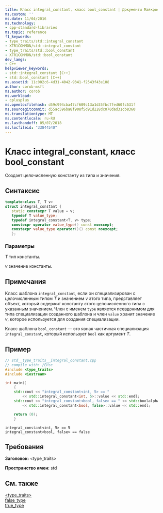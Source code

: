 ```yaml
---
title: Класс integral_constant, класс bool_constant | Документы Майкрософт
ms.custom: ''
ms.date: 11/04/2016
ms.technology:
- cpp-standard-libraries
ms.topic: reference
f1_keywords:
- type_traits/std::integral_constant
- XTR1COMMON/std::integral_constant
- type_traits/std::bool_constant
- XTR1COMMON/std::bool_constant
dev_langs:
- C++
helpviewer_keywords:
- std::integral_constant [C++]
- std::bool_constant [C++]
ms.assetid: 11c002c6-4d31-4042-9341-f2543f43e108
author: corob-msft
ms.author: corob
ms.workload:
- cplusplus
ms.openlocfilehash: d59c994cba47cf609c13a1d35fbc7fed60fc531f
ms.sourcegitcommit: d55ac596ba8f908f5d91d228dc070dad31cb8360
ms.translationtype: MT
ms.contentlocale: ru-RU
ms.lasthandoff: 05/07/2018
ms.locfileid: "33844540"
---
```

# <a name="integralconstant-class-boolconstant-class"></a>Класс integral_constant, класс bool_constant

Создает целочисленную константу из типа и значения.

## <a name="syntax"></a>Синтаксис

```cpp
template<class T, T v>
struct integral_constant {
   static constexpr T value = v;
   typedef T value_type;
   typedef integral_constant<T, v> type;
   constexpr operator value_type() const noexcept;
   constexpr value_type operator()() const noexcept;
   };
```

### <a name="parameters"></a>Параметры

*T* тип константы.

*v* значение константы.

## <a name="remarks"></a>Примечания

Класс шаблона `integral_constant`, если он специализирован с целочисленным типом *T* и значением *v* этого типа, представляет объект, который содержит константу этого целочисленного типа с указанным значением. Член с именем `type` является псевдонимом для типа специализации созданного шаблона и член `value` хранит значение *v*, которое используется для создания специализации.

Класс шаблона `bool_constant` — это явная частичная специализация `integral_constant`, который использует `bool` как аргумент *T*.

## <a name="example"></a>Пример

```cpp
// std__type_traits__integral_constant.cpp
// compile with: /EHsc
#include <type_traits>
#include <iostream>

int main()
    {
    std::cout << "integral_constant<int, 5> == "
        << std::integral_constant<int, 5>::value << std::endl;
    std::cout << "integral_constant<bool, false> == " << std::boolalpha
        << std::integral_constant<bool, false>::value << std::endl;

    return (0);
    }

```

```Output
integral_constant<int, 5> == 5
integral_constant<bool, false> == false
```

## <a name="requirements"></a>Требования

**Заголовок:** \<type_traits>

**Пространство имен:** std

## <a name="see-also"></a>См. также

[<type_traits>](../standard-library/type-traits.md)<br/>
[false_type](../standard-library/type-traits-typedefs.md#false_type)<br/>
[true_type](../standard-library/type-traits-typedefs.md#true_type)<br/>
